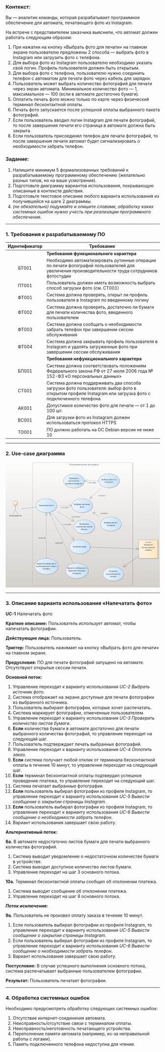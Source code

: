### Контекст:

Вы — аналитик команды, которая разрабатывает программное обеспечение для автомата, печатающего фото из Instagram.

На встрече с представителем заказчика выяснили, что автомат должен работать следующим образом:
1. При нажатии на кнопку «Выбрать фото для печати» на главном экране пользователю предложены 2 способа — выбрать фото в Instagram или загрузить фото с телефона.
1. Для выбора фото из Instagram пользователю необходимо указать свой логин. Профиль пользователя должен быть открытым.
1. Для выбора фото с телефона, пользователю нужно соединить телефон с автоматом для печати фото через кабель для зарядки.
1. Пользователь может выбрать количество фотографий для печати через экран автомата. Минимальное количество фото — 1, максимальное — 100 (если в автомате достаточно бумаги).
1. Оплатить печать фото можно только по карте через физический терминал бесконтактной оплаты.
1. Печать фото запускается после успешной оплаты выбранного пакета фотографий.
1. Если пользователь вводил логин Instagram для печати фотографий, то после завершения печати его страница в автомате должна быть закрыта.
1. Если пользователь присоединял телефон для печати фотографий, то после завершения печати автомат будет сигнализировать о необходимости забрать телефон.

### Задание:

1. Напишите минимум 5 формализованных требований к разрабатываемому программному обеспечению (желательно разных типов, но на ваше усмотрение).
1. Подготовьте диаграмму вариантов использования, покрывающую описанные в контексте действия.
1. Подготовьте текстовое описание любого варианта использования из получившейся на шаге 2 диаграммы.
1. *(не обязательно) подумайте и опишите словами, обработку каких системных ошибок нужно учесть при реализации программного обеспечения.*

---

### 1. Требования к разрабатываемому ПО

| Идентификатор | Требование |
| :------: | ------ |
| | **Требования функционального характера** |
| БТ001 | Необходимо автоматизировать рутинные операции по печати фотографий пользователей для увеличения производительности труда сотрудников фотостудии |
| ПТ001 | Пользователь должен иметь возможность выбрать способ загрузки фото (см. СТ001) |
| ФТ001 | Система должна проверять, открыт ли профиль пользователя в Instagram по введенному логину |
| ФТ002 | Система должна проверять, достаточно ли бумаги для печати количества фото, введенного пользователем |
| ФТ003 | Система должна сообщать о необходимости забрать телефон при завершении сессии обслуживания |
| ФТ004 | Система должна закрывать профиль пользователя в Instagram и удалять загруженные фото при завершении сессии обслуживания |
| | **Требования нефункционального характера** |
| БП001 | Система должна соответствовать положениям Федерального закона РФ от 27 июля 2006 года № 152-ФЗ «О персональных данных» |
| СТ001 | Система должна поддерживать два способа загрузки фото пользователя: выбор фото в открытом профиле Instagram или загрузка фото с подключенного телефона |
| АК001 | Допустимое количество фото для печати — от 1 до 100 шт. |
| ВС001 | Для загрузки фото из Instagram должен использоваться протокол HTTPS |
| ТО001 | ПО должно работать на ОС Debian версии не ниже 10 |

---

### 2. Use-case диаграмма

![Use-case diagram](/requirements-final/use-case-diagram.png)

---

### 3. Описание варианта использования «Напечатать фото»

**UC-1** Напечатать фото

**Краткое описание:** Пользователь использует автомат, чтобы напечатать фотографии.

**Действующие лица:** Пользователь.

**Триггер:** Пользователь нажимает на кнопку «Выбрать фото для печати» на главном экране.

**Предусловия:** ПО для печати фотографий запущено на автомате. Отсутствуют открытые сессии печати.

**Основной поток:** 
1. Управление переходит к варианту использования *UC-2 Выбрать источник фото*.
1. Система отображает на экране доступные для печати фотографии из выбранного источника.
1. Пользователь выбирает фотографии, которые хочет распечатать.
1. Система маркирует фотографии, отмеченные пользователем.
1. Управление переходит к варианту использования *UC-3 Проверить количество листов бумаги*.
1. **Если** количества бумаги в автомате достаточно для печати выбранного количества фотографий, то управление переходит на следующий шаг.
1. Пользователь подтверждает печать выбранных фотографий.
1. Управление переходит к варианту использования *UC-4 Оплатить заказ*.
1. **Если** система получает любой отклик от терминала бесконтактной оплаты в течение 10 минут, то управление переходит на следующий шаг.
1. **Если** терминал бесконтактной оплаты подтвердил успешное проведение платежа, то управление переходит на следующий шаг.
1. Система печатает выбранные фотографии.
1. **Если** пользователь выбирал фотографии из профиля Instagram, то управление переходит к варианту использования *UC-5 Вывести сообщение о закрытии страницы Instagram*.
1. **Если** пользователь выбирал фотографии из профиля Instagram, то управление переходит к варианту использования *UC-6 Вывести сообщение о необходимости забрать телефон*.
1. Вариант использования завершает свою работу.

**Альтернативный поток:**

**6а.** В автомате недостаточно листов бумаги для печати выбранного количества фотографий.
1. Система выводит уведомление о недостаточном количестве бумаги в устройстве.
1. Система выводит доступное количество листов бумаги.
1. Управление переходит на шаг 3 основного потока.

**10а.** Терминал бесконтактной оплаты сообщил об отклонении платежа.
1. Система выводит сообщение об отклонении платежа.
1. Управление переходит на шаг 8 основного потока.

***Поток исключения:***

**9а.** Пользователь не произвел оплату заказа в течение 10 минут.
1. Если пользователь выбирал фотографии из профиля Instagram, то управление переходит к варианту использования *UC-5 Вывести сообщение о закрытии страницы Instagram*.
1. Если пользователь выбирал фотографии из профиля Instagram, то управление переходит к варианту использования *UC-6 Вывести сообщение о необходимости забрать телефон*.
1. Вариант использования завершает свою работу.

**Постусловие:** В случае успешного выполнения основного потока, система распечатывает выбранные пользователем фотографии.

**Результат:** Пользователь печатает фотографии.

---

### 4. Обработка системных ошибок

Необходимо предусмотреть обработку следующих системных ошибок:
1. Отсутствие интернет-соединения автомата.
1. Неисправность/отсутствие связи с терминалом оплаты.
1. Неисправность/неготовность печатающего устройства.
1. Переполнение памяти автомата (например, из-за неправильной работы с логами).
1. Память подключенного телефона недоступна для чтения.
